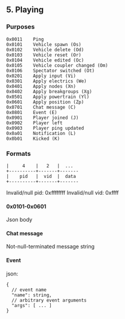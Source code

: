 ## 5. Playing

### Purposes

```
0x0011    Ping
0x0101    Vehicle spawn (Os)
0x0102    Vehicle delete (Od)
0x0103    Vehicle reset (Or)
0x0104    Vehicle edited (Oc)
0x0105    Vehicle coupler changed (Om)
0x0106    Spectator switched (Ot)
0x0201    Apply input (Vi)
0x0301    Apply electrics (We)
0x0401    Apply nodes (Xn)
0x0402    Apply breakgroups (Xg)
0x0501    Apply powertrain (Yl)
0x0601    Apply position (Zp)
0x0701    Chat message (C)
0x0801    Event (E)
0x0901    Player joined (J)
0x0902    Player left
0x0903    Player ping updated
0x0a01    Notification (L)
0x0b01    Kicked (K)
```

### Formats

```
|     4    |   2   |  ...
+----------+-------+-------
|    pid   |  vid  |  data
+----------+-------+-------
```

Invalid/null pid: 0xffffffff
Invalid/null vid: 0xffff

#### 0x0101-0x0601

Json body

#### Chat message

Not-null-terminated message string

#### Event

json:
```json5
{
  // event name
  "name": string,
  // arbitrary event arguments
  "args": [ ... ]
}
```
